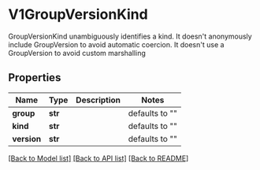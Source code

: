# V1GroupVersionKind

GroupVersionKind unambiguously identifies a kind.  It doesn't anonymously include GroupVersion to avoid automatic coercion.  It doesn't use a GroupVersion to avoid custom marshalling

## Properties
Name | Type | Description | Notes
------------ | ------------- | ------------- | -------------
**group** | **str** |  | defaults to ""
**kind** | **str** |  | defaults to ""
**version** | **str** |  | defaults to ""

[[Back to Model list]](../README.md#documentation-for-models) [[Back to API list]](../README.md#documentation-for-api-endpoints) [[Back to README]](../README.md)



